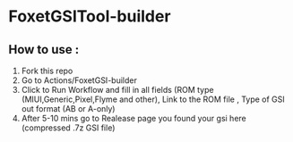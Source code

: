 # FoxetGSITool-builder

## How to use :
1. Fork this repo
2. Go to Actions/FoxetGSI-builder
3. Click to Run Workflow and fill in all fields (ROM type (MIUI,Generic,Pixel,Flyme and other), Link to the ROM file , Type of GSI out format (AB or A-only)
4. After 5-10 mins go to Realease page you found your gsi here (compressed .7z GSI file)
